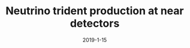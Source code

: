 ---
title: 'Neutrino trident production at near detectors'
pub_number: 22
authors:  Matheus Hostert
collection: publication
permalink: /publication/2019-1-15-Neutrinotridentproductionatneardetectors
date: 2019-1-15
venue: PoS 
citation_notitle: 'Matheus Hostert, PoS NOW2018 (2019) 037'
citation: 'Neutrino trident production at near detectors, Matheus Hostert, PoS NOW2018 (2019) 037'
---